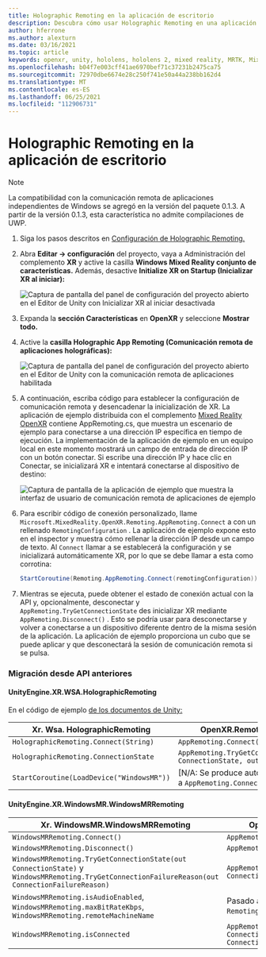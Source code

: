```yaml
---
title: Holographic Remoting en la aplicación de escritorio
description: Descubra cómo usar Holographic Remoting en una aplicación de escritorio con OpenXR.
author: hferrone
ms.author: alexturn
ms.date: 03/16/2021
ms.topic: article
keywords: openxr, unity, hololens, hololens 2, mixed reality, MRTK, Mixed Reality Toolkit, realidad aumentada, realidad virtual, cascos de realidad mixta, aprendizaje, tutorial, introducción, comunicación remota holográfica, escritorio
ms.openlocfilehash: b04f7e003cff41ae6970bef71c37231b2475ca75
ms.sourcegitcommit: 72970dbe6674e28c250f741e50a44a238bb162d4
ms.translationtype: MT
ms.contentlocale: es-ES
ms.lasthandoff: 06/25/2021
ms.locfileid: "112906731"
---
```

# <a name="holographic-remoting-in-desktop-app"></a>Holographic Remoting en la aplicación de escritorio

> [!NOTE]
> La compatibilidad con la comunicación remota de aplicaciones independientes de Windows se agregó en la versión del paquete 0.1.3.
> A partir de la versión 0.1.3, esta característica no admite compilaciones de UWP.

1. Siga los pasos descritos en [Configuración de Holographic Remoting.](unity-play-mode.md#holographic-remoting-setup)
2. Abra **Editar -> configuración** del proyecto, vaya a Administración del complemento **XR** y active la casilla **Windows Mixed Reality conjunto de características.** Además, desactive **Initialize XR on Startup (Inicializar XR al iniciar):**

    ![Captura de pantalla del panel de configuración del proyecto abierto en el Editor de Unity con Inicializar XR al iniciar desactivada](images/openxr-features-img-02-app.png)

3. Expanda la **sección Características** en **OpenXR** y seleccione **Mostrar todo.**
4. Active la **casilla Holographic App Remoting (Comunicación remota de aplicaciones holográficas):**

    ![Captura de pantalla del panel de configuración del proyecto abierto en el Editor de Unity con la comunicación remota de aplicaciones habilitada](images/openxr-features-img-03-app.png)

5. A continuación, escriba código para establecer la configuración de comunicación remota y desencadenar la inicialización de XR. La aplicación de ejemplo distribuida con el complemento [Mixed Reality OpenXR](./xr-project-setup.md#unity-sample-projects-for-openxr-and-hololens-2) contiene AppRemoting.cs, que muestra un escenario de ejemplo para conectarse a una dirección IP específica en tiempo de ejecución. La implementación de la aplicación de ejemplo en un equipo local en este momento mostrará un campo de entrada de dirección IP con un botón conectar. Si escribe una dirección IP y hace clic en Conectar, se inicializará XR e intentará conectarse al dispositivo de destino:

    ![Captura de pantalla de la aplicación de ejemplo que muestra la interfaz de usuario de comunicación remota de aplicaciones de ejemplo](images/openxr-sample-app-remoting.png)

6. Para escribir código de conexión personalizado, llame `Microsoft.MixedReality.OpenXR.Remoting.AppRemoting.Connect` a con un rellenado `RemotingConfiguration` . La aplicación de ejemplo expone esto en el inspector y muestra cómo rellenar la dirección IP desde un campo de texto. Al `Connect` llamar a se establecerá la configuración y se inicializará automáticamente XR, por lo que se debe llamar a esta como corrotina:

    ``` cs
    StartCoroutine(Remoting.AppRemoting.Connect(remotingConfiguration));
    ```

7. Mientras se ejecuta, puede obtener el estado de conexión actual con la API y, opcionalmente, desconectar y `AppRemoting.TryGetConnectionState` des inicializar XR mediante `AppRemoting.Disconnect()` . Esto se podría usar para desconectarse y volver a conectarse a un dispositivo diferente dentro de la misma sesión de la aplicación. La aplicación de ejemplo proporciona un cubo que se puede aplicar y que desconectará la sesión de comunicación remota si se pulsa.

### <a name="migration-from-previous-apis"></a>Migración desde API anteriores

#### <a name="unityenginexrwsaholographicremoting"></a>UnityEngine.XR.WSA.HolographicRemoting

En el código de ejemplo [de los documentos de Unity:](https://docs.unity3d.com/2018.4/Documentation/ScriptReference/XR.WSA.HolographicRemoting.html)

| Xr. Wsa. HolographicRemoting | OpenXR.Remoting.AppRemoting |
| ---- | ---- |
| `HolographicRemoting.Connect(String)` | `AppRemoting.Connect(RemotingConfiguration)` |
| `HolographicRemoting.ConnectionState` | `AppRemoting.TryGetConnectionState(out ConnectionState, out DisconnectReason)`|
| `StartCoroutine(LoadDevice("WindowsMR"))`| [N/A: Se produce automáticamente al llamar a `AppRemoting.Connect` ]  |

#### <a name="unityenginexrwindowsmrwindowsmrremoting"></a>UnityEngine.XR.WindowsMR.WindowsMRRemoting

| Xr. WindowsMR.WindowsMRRemoting | OpenXR.Remoting.AppRemoting |
| ---- | ---- |
| `WindowsMRRemoting.Connect()` | `AppRemoting.Connect(RemotingConfiguration)` |
| `WindowsMRRemoting.Disconnect()` | `AppRemoting.Disconnect()` |
| `WindowsMRRemoting.TryGetConnectionState(out ConnectionState)` y `WindowsMRRemoting.TryGetConnectionFailureReason(out ConnectionFailureReason)`| `AppRemoting.TryGetConnectionState(out ConnectionState, out DisconnectReason)`|
| `WindowsMRRemoting.isAudioEnabled`, `WindowsMRRemoting.maxBitRateKbps`, `WindowsMRRemoting.remoteMachineName` | Pasado a `AppRemoting.Connect` a través de la `RemotingConfiguration` estructura |
| `WindowsMRRemoting.isConnected` | `AppRemoting.TryGetConnectionState(out ConnectionState state, out _) && state == ConnectionState.Connected`